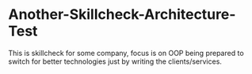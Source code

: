 # Another-Skillcheck-Architecture-Test
This is skillcheck for some company, focus is on OOP being prepared to switch for better technologies just by writing the clients/services.
